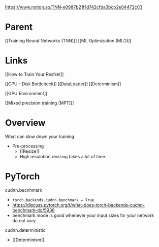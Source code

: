
https://www.notion.so/TNN-e0987b21f1d742cfba3bcb2e04472c03

# Parent

[[Training Neural Networks (TNN)]]
[[ML Optimization (MLO)]]
# Links

[[How to Train Your ResNet]]

[[CPU - Disk Bottleneck]]
[[DataLoader]]
[[Determinism]]

[[GPU Environment]]

[[Mixed precision training (MPT)]]

# Overview

What can slow down your training
- Pre-processing
	- [[Resize]]
	- High resolution resizing takes a lot of time.

# PyTorch

cudnn.becnhmark
- `torch.backends.cudnn.benchmark = True`
- https://discuss.pytorch.org/t/what-does-torch-backends-cudnn-benchmark-do/5936
- benchmark mode is good whenever your input sizes for your network do not vary.

cudnn.deterministic
- [[Determinism]]